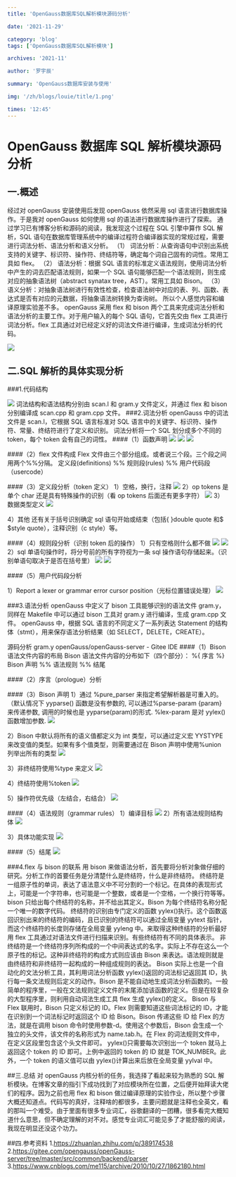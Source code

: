 ```yaml
---
title: 'OpenGauss数据库SQL解析模块源码分析'

date: '2021-11-29'

category: 'blog'
tags: ['OpenGauss数据库SQL解析模块']

archives: '2021-11'

author: '罗宇辰'

summary: 'OpenGauss数据库安装与使用'

img: '/zh/blogs/louie/title/1.png'

times: '12:45'
---
```


# OpenGauss 数据库 SQL 解析模块源码分析

## 一.概述

经过对 openGauss 安装使用后发现 openGauss 依然采用 sql 语言进行数据库操作。于是我对 openGauss 如何使用 sql 的语法进行数据库操作进行了探索。
通过学习已有博客分析和源码的阅读，我发现这个过程在 SQL 引擎中算作 SQL 解析，SQL 语句在数据库管理系统中的编译过程符合编译器实现的常规过程，需要进行词法分析、语法分析和语义分析。
（1） 词法分析：从查询语句中识别出系统支持的关键字、标识符、操作符、终结符等，确定每个词自己固有的词性。常用工具如 flex。
（2） 语法分析：根据 SQL 语言的标准定义语法规则，使用词法分析中产生的词去匹配语法规则，如果一个 SQL 语句能够匹配一个语法规则，则生成对应的抽象语法树（abstract synatax tree，AST）。常用工具如 Bison。
（3） 语义分析：对抽象语法树进行有效性检查，检查语法树中对应的表、列、函数、表达式是否有对应的元数据，将抽象语法树转换为查询树。
所以个人感觉内容和编译原理实验差不多。
openGauss 采用 flex 和 bison 两个工具来完成词法分析和语法分析的主要工作。对于用户输入的每个 SQL 语句，它首先交由 flex 工具进行词法分析。flex 工具通过对已经定义好的词法文件进行编译，生成词法分析的代码。

<img src='./figures/1.png'>

## 二.SQL 解析的具体实现分析

###1.代码结构

<img src='./figures/2.png'>
词法结构和语法结构分别由 scan.l 和 gram.y 文件定义，并通过 flex 和 bison 分别编译成 scan.cpp 和 gram.cpp 文件。
###2.词法分析
openGauss 中的词法文件是 scan.l，它根据 SQL 语言标准对 SQL 语言中的关键字、标识符、操作符、常量、终结符进行了定义和识别。
词法分析将一个 SQL 划分成多个不同的 token，每个 token 会有自己的词性。 ####（1）函数声明
<img src='./figures/3.png'>
<img src='./figures/4.png'>
<img src='./figures/5.png'>

####（2）flex 文件构成
Flex 文件由三个部分组成。或者说三个段。三个段之间用两个%%分隔。
定义段(definitions)
%%
规则段(rules)
%%
用户代码段（usercode）

####（3）定义段分析（token 定义）
1）空格，换行，注释
<img src='./figures/6.png'>
2）op tokens 是单个 char 还是具有特殊操作的识别（看 op tokens 后面还有更多字符）
<img src='./figures/7.png'>
3）数据类型定义
<img src='./figures/8.png'>

4）其他
还有关于括号识别确定 sql 语句开始或结束（包括{ }double quote 和$ $style quote），注释识别（c style）等。

####（4）规则段分析（识别 token 后的操作）
1）只有空格则什么都不做
<img src='./figures/9.png'>
<img src='./figures/10.png'>
2）sql 单语句操作时，将分号前的所有字符视为一条 sql 操作语句存储起来。（识别单语句取决于是否在括号里）
<img src='./figures/11.png'>
<img src='./figures/12.png'>

####（5）用户代码段分析

1）Report a lexer or grammar error cursor position（光标位置错误处理）
<img src='./figures/13.png'>

###3.语法分析
openGauss 中定义了 bison 工具能够识别的语法文件 gram.y，同样在 Makefile 中可以通过 bison 工具对 gram.y 进行编译，生成 gram.cpp 文件。
openGauss 中，根据 SQL 语言的不同定义了一系列表达 Statement 的结构体（stmt），用来保存语法分析结果（如 SELECT，DELETE，CREATE）。

源码分析 gram.y openGauss/openGauss-server - Gitee IDE ####（1）Bison 语法文件内容的布局
Bison 语法文件内容的分布如下（四个部分）：
%{
序言
%}
Bison 声明
%%
语法规则
%%
结尾

####（2）序言（prologue）分析

####（3）Bison 声明
1）通过 %pure_parser 来指定希望解析器是可重入的。（默认情况下 yyparse() 函数是没有参数的, 可以通过%parse-param {param} 来传递参数, 调用的时候也是 yyparse(param)的形式. %lex-param 是对 yylex() 函数增加参数.
<img src='./figures/14.png'>

2）Bison 中默认将所有的语义值都定义为 int 类型，可以通过定义宏 YYSTYPE 来改变值的类型。如果有多个值类型，则需要通过在 Bison 声明中使用%union 列举出所有的类型
<img src='./figures/15.png'>

3）非终结符使用%type 来定义
<img src='./figures/16.png'>

4）终结符使用%token
<img src='./figures/17.png'>

5）操作符优先级（左结合，右结合）
<img src='./figures/18.png'>

####（4）语法规则（grammar rules）
1）编译目标
<img src='./figures/19.png'>
2）所有语法规则结构体
<img src='./figures/20.png'>

3）具体功能实现
<img src='./figures/21.png'>

####（5）结尾
<img src='./figures/22.png'>

###4.flex 与 bison 的联系
用 bison 来做语法分析，首先要将分析对象做仔细的研究。分析工作的首要任务是分清楚什么是终结符，什么是非终结符。
终结符是一组原子性的单词，表达了语法意义中不可分割的一个标记。在具体的表现形式上，可能是一个字符串，也可能是一个整数，或者是一个空格，一个换行符等等。bison 只给出每个终结符的名称，并不给出其定义。Bison 为每个终结符名称分配一个唯一的数字代码。
终结符的识别由专门定义的函数 yylex()执行。这个函数返回识别出来的终结符的编码，且已识别的终结符可以通过全局变量 yytext 指针，而这个终结符的长度则存储在全局变量 yyleng 中。来取得这种终结符的分析最好用 flex 工具通过对语法文件进行扫描来识别。有些终结符有不同的具体表示。
非终结符是一个终结符序列所构成的一个中间表达式的名字。实际上不存在这么一个原子性的标记。这种非终结符的构成方式则应该由 Bison 来表达。语法规则就是由终结符和非终结符一起构成的一种组成规则的表达。
Bison 实际上也是一个自动化的文法分析工具，其利用词法分析函数 yylex()返回的词法标记返回其 ID，执行每一条文法规则后定义的动作。Bison 是不能自动地生成词法分析函数的。一般简单的程序里，一般在文法规则定义文件的末尾添加该函数的定义。但是在较复杂的大型程序里，则利用自动词法生成工具 flex 生成 yylex()的定义。
Bison 与 Flex 联用时，Bison 只定义标记的 ID。Flex 则需要知道这些词法标记的 ID，才能在识别到一个词法标记时返回这个 ID 给 Bison。Bison 传递这些 ID 给 Flex 的方法，就是在调用 bison 命令时使用参数-d。使用这个参数后，Bison 会生成一个独立的头文件，该文件的名称形式为 name.tab.h。在 Flex 的词法规则文件中，在定义区段里包含这个头文件即可。
yylex()只需要每次识别出一个 token 就马上返回这个 token 的 ID 即可。上例中返回的 token 的 ID 就是 TOK_NUMBER。此外，一个 token 的语义值可以由 yylex()计算出来后放在全局变量 yylval 中。

##三.总结
对 openGauss 内核分析的任务，我选择了看起来较为熟悉的 SQL 解析模块。在博客文章的指引下成功找到了对应模块所在位置，之后便开始拜读大佬们的程序。因为之前也用 flex 和 bison 做过编译原理的实验作业，所以整个步骤大概还知道点。代码写的真好，注释啥的都很多，主要问题就是注释也全英文，看的那叫一个难受。由于里面有很多专业词汇，谷歌翻译的一团糟，很多看完大概知道什么意思，但不确定理解的对不对。感觉专业词汇可能见多了才能舒服的阅读，我现在明显还没这个功力。

##四.参考资料 1.https://zhuanlan.zhihu.com/p/389174538 2.https://gitee.com/opengauss/openGauss-server/tree/master/src/common/backend/parser 3.https://www.cnblogs.com/me115/archive/2010/10/27/1862180.html
